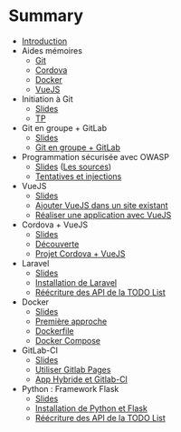 # Summary

* [Introduction](README.md)
* Aides mémoires
  * [Git](cheatsheets/git/README.md)
  * [Cordova](cheatsheets/cordova/README.md)
  * [Docker](cheatsheets/docker/README.md)
  * [VueJS](cheatsheets/vuejs/README.md)
* Initiation à Git
  * [Slides](https://c4software.github.io/bts-sio/cours/sources/revealjs/index.html?source=git)
  * [TP](tp/git_initiation/README.md)
* Git en groupe + GitLab
  * [Slides](https://rawgit.com/c4software/bts/master/cours/gitlab/)
  * [Git en groupe + GitLab](tp/gitlab/README.md)
* Programmation sécurisée avec OWASP
  * [Slides](https://rawgit.com/c4software/bts/master/cours/securite_applications_web/) ([Les sources](cours/securite_applications_web))
  * [Tentatives et injections](tp/securite/README.md)
* VueJS
  * [Slides](https://rawgit.com/c4software/bts/master/cours/vuejs/)
  * [Ajouter VueJS dans un site existant](tp/vuejs/tp1.md)
  * [Réaliser une application avec VueJS](tp/vuejs/tp2.md)
* Cordova + VueJS
  * [Slides](https://rawgit.com/c4software/bts/master/cours/cordova/)
  * [Découverte](tp/cordova/decouverte.md)
  * [Projet Cordova + VueJS](tp/cordova/vuejs_cordova.md)
* Laravel
  * [Slides](https://rawgit.com/c4software/bts/master/cours/laravel/)
  * [Installation de Laravel](tp/laravel/introduction.md)
  * [Réécriture des API de la TODO List](tp/laravel/creation_api.md)
* Docker
  * [Slides](https://rawgit.com/c4software/bts/master/cours/docker/)
  * [Première approche](tp/docker/introduction.md)
  * [Dockerfile](tp/docker/dockerfile.md)
  * [Docker Compose](tp/docker/docker_compose.md)
* GitLab-CI
  * [Slides](https://rawgit.com/c4software/bts/master/cours/gitlabci/)
  * [Utiliser Gitlab Pages](tp/ci/pages.md)
  * [App Hybride et Gitlab-CI](tp/ci/ci-hybride.md)
* Python : Framework Flask
  * [Slides](https://rawgit.com/c4software/bts/master/cours/python/)
  * [Installation de Python et Flask](./tp/python/flask.md)
  * [Réécriture des API de la TODO List](./tp/python/flask_todolist_api.md)
